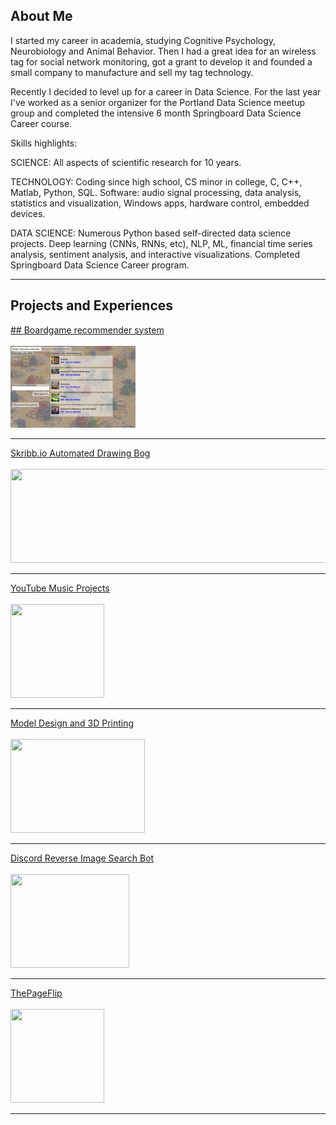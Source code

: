 ## About Me

I started my career in academia, studying Cognitive Psychology, Neurobiology and Animal Behavior. Then I had a great idea for an wireless tag for social network monitoring, got a grant to develop it and founded a small company to manufacture and sell my tag technology. 

Recently I decided to level up for a career in Data Science. For the last year I've worked as a senior organizer for the Portland Data Science meetup group and completed the intensive 6 month Springboard Data Science Career course. 

Skills highlights: 

SCIENCE: All aspects of scientific research for 10 years. 

TECHNOLOGY: Coding since high school, CS minor in college, C, C++, Matlab, Python, SQL. Software: audio signal processing, data analysis, statistics and visualization, Windows apps, hardware control, embedded devices.

DATA SCIENCE: Numerous Python based self-directed data science projects. Deep learning (CNNs, RNNs, etc), NLP, ML, financial time series analysis, sentiment analysis, and interactive visualizations. Completed Springboard Data Science Career program.

---

## Projects and Experiences

[## Boardgame recommender system](/boardgame_recommender)
<br><br>
<img src="images/projects/bg_rec_app_simple.png" width="200" href="https://johnmburt.github.io/boardgame_recommender"/>

---

[Skribb.io Automated Drawing Bog](/skribblio_bot)
<br><br>
<img src="https://skribbl.io/res/logo.gif" style="width:534px;height:150px;" href="https://thomasjbarlow.com/skribblio_bot"/>

---

[YouTube Music Projects](/youtube_channel)
<br><br>
<img src="images/op1-simplified.jpg" style="width:150px;height:150px;" href="https://thomasjbarlow.com/youtube_channel"/>

---

[Model Design and 3D Printing](/model_design)
<br><br>
<img src="https://cdn.thingiverse.com/renders/ea/1b/d0/88/82/e57b3c2c844194c33cb7e79efb715a03_preview_featured.jpg" style="width:215px;height:150px;" href="https://thomasjbarlow.com/model_design"/>

---

[Discord Reverse Image Search Bot](/discord_search_bot)
<br><br>
<img src="https://discordapp.com/assets/20d185289ca0178b8dd30d7605f6dc72.svg" style="width:190px;height:150px;" href="https://thomasjbarlow.com/discord_search_bot"/>

---

[ThePageFlip](/thepageflip)
<br><br>
<img src="images/thepageflip.jpg?raw=true" style="width:150px;height:150px;" href="https://thomasjbarlow.com/thepageflip"/>

---



